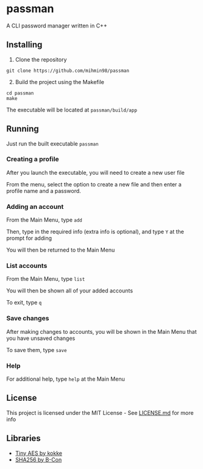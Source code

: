 # passman
A CLI password manager written in C++

## Installing
1. Clone the repository 

`git clone https://github.com/mihmin98/passman`

2. Build the project using the Makefile 

```
cd passman
make
```

The executable will be located at `passman/build/app`

## Running
Just run the built executable `passman`

### Creating a profile
After you launch the executable, you will need to create a new user file

From the menu, select the option to create a new file and then enter a profile name and a password.

### Adding an account
From the Main Menu, type `add`

Then, type in the required info (extra info is optional), and type `Y` at the prompt for adding

You will then be returned to the Main Menu

### List accounts
From the Main Menu, type `list`

You will then be shown all of your added accounts

To exit, type `q`

### Save changes
After making changes to accounts, you will be shown in the Main Menu that you have unsaved changes

To save them, type `save`

### Help
For additional help, type `help` at the Main Menu

## License
This project is licensed under the MIT License - See [LICENSE.md](LICENSE.md) for more info

## Libraries
 * [Tiny AES by kokke](https://github.com/kokke/tiny-AES-c)
 * [SHA256 by B-Con](https://github.com/B-Con/crypto-algorithms)
